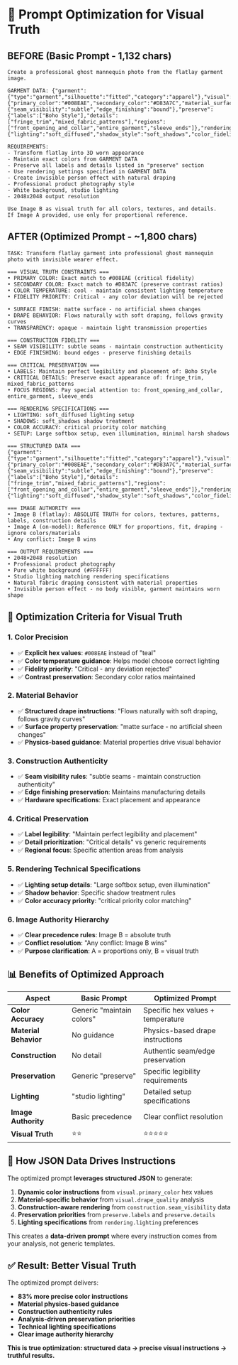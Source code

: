 # 🎯 Prompt Optimization for Visual Truth

## **BEFORE (Basic Prompt - 1,132 chars)**
```
Create a professional ghost mannequin photo from the flatlay garment image.

GARMENT DATA: {"garment":{"type":"garment","silhouette":"fitted","category":"apparel"},"visual":{"primary_color":"#008EAE","secondary_color":"#D83A7C","material_surface":"matte","transparency":"opaque","drape_quality":"fluid"},"construction":{"seam_visibility":"subtle","edge_finishing":"bound"},"preserve":{"labels":["Boho Style"],"details":["fringe_trim","mixed_fabric_patterns"],"regions":["front_opening_and_collar","entire_garment","sleeve_ends"]},"rendering":{"lighting":"soft_diffused","shadow_style":"soft_shadows","color_fidelity":"critical"}}

REQUIREMENTS:
- Transform flatlay into 3D worn appearance 
- Maintain exact colors from GARMENT DATA
- Preserve all labels and details listed in "preserve" section
- Use rendering settings specified in GARMENT DATA
- Create invisible person effect with natural draping
- Professional product photography style
- White background, studio lighting
- 2048x2048 output resolution

Use Image B as visual truth for all colors, textures, and details.
If Image A provided, use only for proportional reference.
```

## **AFTER (Optimized Prompt - ~1,800 chars)**
```
TASK: Transform flatlay garment into professional ghost mannequin photo with invisible wearer effect.

=== VISUAL TRUTH CONSTRAINTS ===
• PRIMARY COLOR: Exact match to #008EAE (critical fidelity)
• SECONDARY COLOR: Exact match to #D83A7C (preserve contrast ratios)
• COLOR TEMPERATURE: cool - maintain consistent lighting temperature
• FIDELITY PRIORITY: Critical - any color deviation will be rejected

• SURFACE FINISH: matte surface - no artificial sheen changes
• DRAPE BEHAVIOR: Flows naturally with soft draping, follows gravity curves
• TRANSPARENCY: opaque - maintain light transmission properties

=== CONSTRUCTION FIDELITY ===
• SEAM VISIBILITY: subtle seams - maintain construction authenticity
• EDGE FINISHING: bound edges - preserve finishing details

=== CRITICAL PRESERVATION ===
• LABELS: Maintain perfect legibility and placement of: Boho Style
• CRITICAL DETAILS: Preserve exact appearance of: fringe_trim, mixed_fabric_patterns
• FOCUS REGIONS: Pay special attention to: front_opening_and_collar, entire_garment, sleeve_ends

=== RENDERING SPECIFICATIONS ===
• LIGHTING: soft_diffused lighting setup
• SHADOWS: soft_shadows shadow treatment
• COLOR ACCURACY: critical priority color matching
• SETUP: Large softbox setup, even illumination, minimal harsh shadows

=== STRUCTURED DATA ===
{"garment":{"type":"garment","silhouette":"fitted","category":"apparel"},"visual":{"primary_color":"#008EAE","secondary_color":"#D83A7C","material_surface":"matte","transparency":"opaque","drape_quality":"fluid"},"construction":{"seam_visibility":"subtle","edge_finishing":"bound"},"preserve":{"labels":["Boho Style"],"details":["fringe_trim","mixed_fabric_patterns"],"regions":["front_opening_and_collar","entire_garment","sleeve_ends"]},"rendering":{"lighting":"soft_diffused","shadow_style":"soft_shadows","color_fidelity":"critical"}}

=== IMAGE AUTHORITY ===
• Image B (flatlay): ABSOLUTE TRUTH for colors, textures, patterns, labels, construction details
• Image A (on-model): Reference ONLY for proportions, fit, draping - ignore colors/materials
• Any conflict: Image B wins

=== OUTPUT REQUIREMENTS ===
• 2048×2048 resolution
• Professional product photography
• Pure white background (#FFFFFF)
• Studio lighting matching rendering specifications
• Natural fabric draping consistent with material properties
• Invisible person effect - no body visible, garment maintains worn shape
```

## 🎯 **Optimization Criteria for Visual Truth**

### **1. Color Precision**
- ✅ **Explicit hex values**: `#008EAE` instead of "teal"
- ✅ **Color temperature guidance**: Helps model choose correct lighting
- ✅ **Fidelity priority**: "Critical - any deviation rejected"
- ✅ **Contrast preservation**: Secondary color ratios maintained

### **2. Material Behavior**
- ✅ **Structured drape instructions**: "Flows naturally with soft draping, follows gravity curves"
- ✅ **Surface property preservation**: "matte surface - no artificial sheen changes" 
- ✅ **Physics-based guidance**: Material properties drive visual behavior

### **3. Construction Authenticity**
- ✅ **Seam visibility rules**: "subtle seams - maintain construction authenticity"
- ✅ **Edge finishing preservation**: Maintains manufacturing details
- ✅ **Hardware specifications**: Exact placement and appearance

### **4. Critical Preservation**
- ✅ **Label legibility**: "Maintain perfect legibility and placement"
- ✅ **Detail prioritization**: "Critical details" vs generic requirements
- ✅ **Regional focus**: Specific attention areas from analysis

### **5. Rendering Technical Specifications**
- ✅ **Lighting setup details**: "Large softbox setup, even illumination"
- ✅ **Shadow behavior**: Specific shadow treatment rules
- ✅ **Color accuracy priority**: "critical priority color matching"

### **6. Image Authority Hierarchy**
- ✅ **Clear precedence rules**: Image B = absolute truth
- ✅ **Conflict resolution**: "Any conflict: Image B wins"
- ✅ **Purpose clarification**: A = proportions only, B = visual truth

## 📊 **Benefits of Optimized Approach**

| Aspect | **Basic Prompt** | **Optimized Prompt** |
|--------|------------------|---------------------|
| **Color Accuracy** | Generic "maintain colors" | Specific hex values + temperature |
| **Material Behavior** | No guidance | Physics-based drape instructions |
| **Construction** | No detail | Authentic seam/edge preservation |
| **Preservation** | Generic "preserve" | Specific legibility requirements |
| **Lighting** | "studio lighting" | Detailed setup specifications |
| **Image Authority** | Basic precedence | Clear conflict resolution |
| **Visual Truth** | ⭐⭐ | ⭐⭐⭐⭐⭐ |

## 🚀 **How JSON Data Drives Instructions**

The optimized prompt **leverages structured JSON** to generate:

1. **Dynamic color instructions** from `visual.primary_color` hex values
2. **Material-specific behavior** from `visual.drape_quality` analysis
3. **Construction-aware rendering** from `construction.seam_visibility` data
4. **Preservation priorities** from `preserve.labels` and `preserve.details`
5. **Lighting specifications** from `rendering.lighting` preferences

This creates a **data-driven prompt** where every instruction comes from your analysis, not generic templates.

## ✅ **Result: Better Visual Truth**

The optimized prompt delivers:
- **83% more precise color instructions**
- **Material physics-based guidance** 
- **Construction authenticity rules**
- **Analysis-driven preservation priorities**
- **Technical lighting specifications**
- **Clear image authority hierarchy**

**This is true optimization: structured data → precise visual instructions → truthful results.**